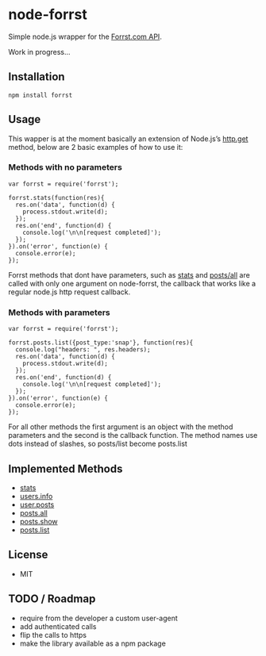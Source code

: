 # node-forrst

Simple node.js wrapper for the [Forrst.com API](http://forrst.com/api).

Work in progress...

## Installation

    npm install forrst

## Usage

This wapper is at the moment basically an extension of Node.js’s [http.get](http://nodejs.org/docs/v0.4.8/api/http.html#http.get)
method, below are 2 basic examples of how to use it:

### Methods with no parameters
    var forrst = require('forrst');
    
    forrst.stats(function(res){
      res.on('data', function(d) {
        process.stdout.write(d);
      });
      res.on('end', function(d) {
        console.log('\n\n[request completed]');
      });
    }).on('error', function(e) {
      console.error(e);
    });

Forrst methods that dont have parameters, such as [stats](http://forrst.com/api#m-stats) and 
[posts/all](http://forrst.com/api#m-posts-all) are called with only one argument on node-forrst, the callback
that works like a regular node.js http request callback.

### Methods with parameters
    var forrst = require('forrst');
    
    forrst.posts.list({post_type:'snap'}, function(res){
      console.log("headers: ", res.headers);
      res.on('data', function(d) {
        process.stdout.write(d);
      });
      res.on('end', function(d) {
        console.log('\n\n[request completed]');
      });
    }).on('error', function(e) {
      console.error(e);
    });

For all other methods the first argument is an object with the method parameters
and the second is the callback function. The method names use dots instead of slashes, so posts/list become posts.list

## Implemented Methods

  * [stats](http://forrst.com/api#m-stats)
  * [users.info](http://forrst.com/api#m-users-info)
  * [user.posts](http://forrst.com/api#m-user-posts)
  * [posts.all](http://forrst.com/api#m-posts-all)
  * [posts.show](http://forrst.com/api#m-posts-show)
  * [posts.list](http://forrst.com/api#m-posts-list)
  
## License

* MIT

## TODO / Roadmap

 * require from the developer a custom user-agent
 * add authenticated calls
 * flip the calls to https
 * make the library available as a npm package
